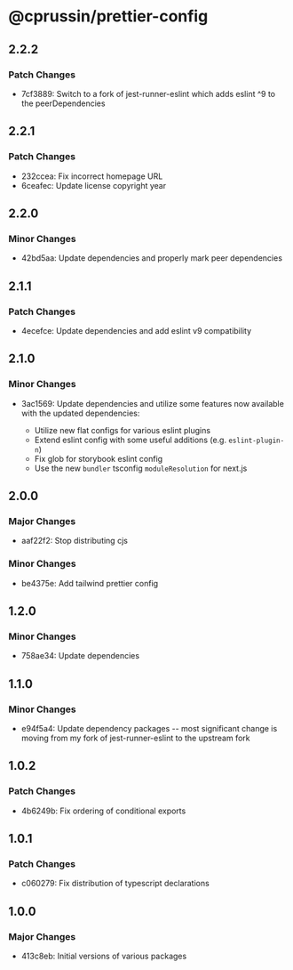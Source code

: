 # @cprussin/prettier-config

## 2.2.2

### Patch Changes

- 7cf3889: Switch to a fork of jest-runner-eslint which adds eslint ^9 to the peerDependencies

## 2.2.1

### Patch Changes

- 232ccea: Fix incorrect homepage URL
- 6ceafec: Update license copyright year

## 2.2.0

### Minor Changes

- 42bd5aa: Update dependencies and properly mark peer dependencies

## 2.1.1

### Patch Changes

- 4ecefce: Update dependencies and add eslint v9 compatibility

## 2.1.0

### Minor Changes

- 3ac1569: Update dependencies and utilize some features now available with the updated dependencies:

  - Utilize new flat configs for various eslint plugins
  - Extend eslint config with some useful additions (e.g. `eslint-plugin-n`)
  - Fix glob for storybook eslint config
  - Use the new `bundler` tsconfig `moduleResolution` for next.js

## 2.0.0

### Major Changes

- aaf22f2: Stop distributing cjs

### Minor Changes

- be4375e: Add tailwind prettier config

## 1.2.0

### Minor Changes

- 758ae34: Update dependencies

## 1.1.0

### Minor Changes

- e94f5a4: Update dependency packages -- most significant change is moving from my fork of jest-runner-eslint to the upstream fork

## 1.0.2

### Patch Changes

- 4b6249b: Fix ordering of conditional exports

## 1.0.1

### Patch Changes

- c060279: Fix distribution of typescript declarations

## 1.0.0

### Major Changes

- 413c8eb: Initial versions of various packages
